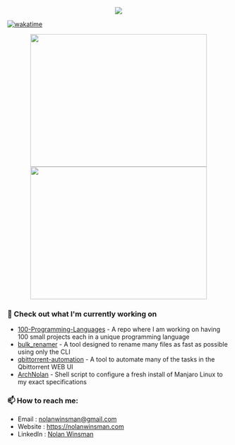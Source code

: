 <p align="center"><a href="https://github.com/anuraghazra/github-readme-stats">
  <img align="center" src="https://github-readme-stats.vercel.app/api?username=nolanwinsman&show_icons=true&theme=synthwave" />
</a></p>

[![wakatime](https://wakatime.com/badge/user/c1e9acdf-c5d7-4b21-8793-88704324942d.svg)](https://wakatime.com/@c1e9acdf-c5d7-4b21-8793-88704324942d)

<p align="center"><a href="https://wakatime.com/@nolanwinsman">
  <img align="center" width="400" height="300" src="https://wakatime.com/share/@nolanwinsman/0f2483f5-1b52-45f6-b891-8de2f3b0ff2e.svg" />
</a>
<a href="https://wakatime.com/@nolanwinsman">
  <img align="center" width="400" height="300" src="https://wakatime.com/share/@nolanwinsman/25e8b713-fd07-450d-953b-ea691391556a.svg" />
</a></p>



### 👷 Check out what I'm currently working on
- [100-Programming-Languages](https://github.com/nolanwinsman/100-Programming-Languages) - A repo where I am working on having 100 small projects each in a unique programming language
- [bulk_renamer](https://github.com/nolanwinsman/bulk_renamer) - A tool designed to rename many files as fast as possible using only the CLI
- [qbittorrent-automation](https://github.com/nolanwinsman/qbittorrent-automation) - A tool to automate many of the tasks in the Qbittorrent WEB UI
- [ArchNolan](https://github.com/nolanwinsman/ArchNolan) - Shell script to configure a fresh install of Manjaro Linux to my exact specifications

### 📫 How to reach me:
  - Email     : [nolanwinsman@gmail.com](nolanwinsman@gmail.com)
  - Website   : <https://nolanwinsman.com>
  - LinkedIn  : [Nolan Winsman](https://www.linkedin.com/in/nolan-winsman-72540419b/)
